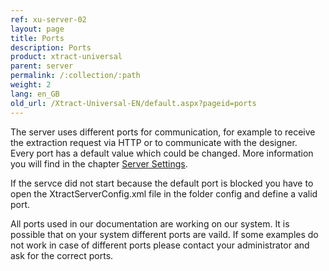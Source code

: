 ```yaml
---
ref: xu-server-02
layout: page
title: Ports
description: Ports
product: xtract-universal
parent: server
permalink: /:collection/:path
weight: 2
lang: en_GB
old_url: /Xtract-Universal-EN/default.aspx?pageid=ports
---
```


The server uses different ports for communication, for example to receive the extraction request via HTTP or to communicate with the designer.<br> 
Every port has a default value which could be changed. More information you will find in the chapter [Server Settings](./server-settings-xu2). 

If the servce did not start because the default port is blocked you have to open the XtractServerConfig.xml file in the folder config and define a valid port.

All ports used in our documentation are working on our system. It is possible that on your system different ports are vaild. If some examples do not work in case of different ports please contact your administrator and ask for the correct ports.